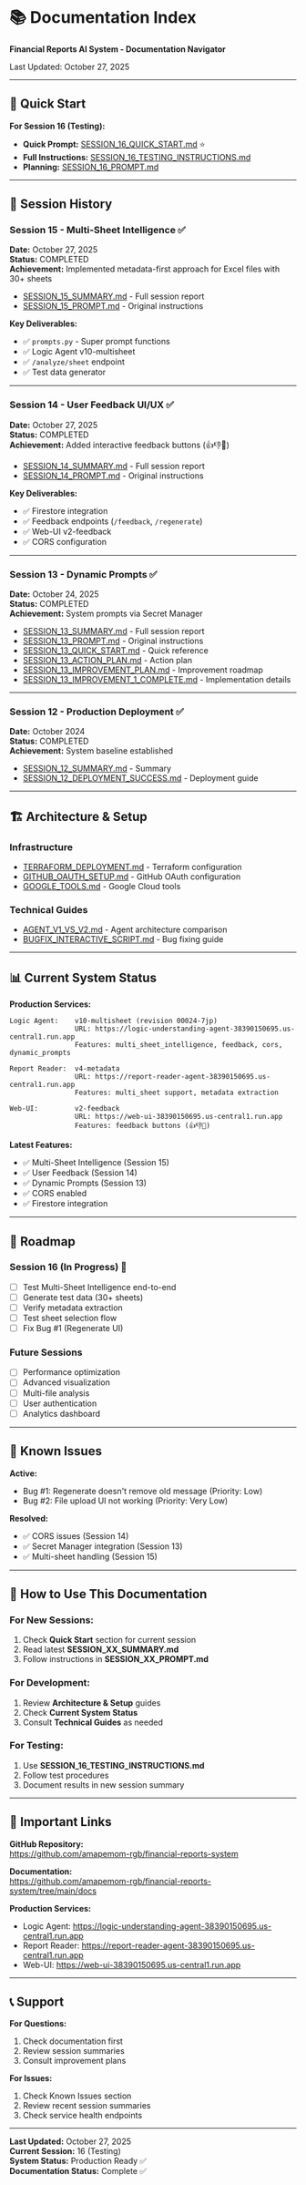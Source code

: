 # 📚 Documentation Index

**Financial Reports AI System - Documentation Navigator**

Last Updated: October 27, 2025

---

## 🚀 Quick Start

**For Session 16 (Testing):**
- **Quick Prompt:** [SESSION_16_QUICK_START.md](./SESSION_16_QUICK_START.md) ⭐
- **Full Instructions:** [SESSION_16_TESTING_INSTRUCTIONS.md](./SESSION_16_TESTING_INSTRUCTIONS.md)
- **Planning:** [SESSION_16_PROMPT.md](./SESSION_16_PROMPT.md)

---

## 📖 Session History

### Session 15 - Multi-Sheet Intelligence ✅
**Date:** October 27, 2025  
**Status:** COMPLETED  
**Achievement:** Implemented metadata-first approach for Excel files with 30+ sheets

- [SESSION_15_SUMMARY.md](./SESSION_15_SUMMARY.md) - Full session report
- [SESSION_15_PROMPT.md](./SESSION_15_PROMPT.md) - Original instructions

**Key Deliverables:**
- ✅ `prompts.py` - Super prompt functions
- ✅ Logic Agent v10-multisheet
- ✅ `/analyze/sheet` endpoint
- ✅ Test data generator

---

### Session 14 - User Feedback UI/UX ✅
**Date:** October 27, 2025  
**Status:** COMPLETED  
**Achievement:** Added interactive feedback buttons (👍👎🔄)

- [SESSION_14_SUMMARY.md](./SESSION_14_SUMMARY.md) - Full session report
- [SESSION_14_PROMPT.md](./SESSION_14_PROMPT.md) - Original instructions

**Key Deliverables:**
- ✅ Firestore integration
- ✅ Feedback endpoints (`/feedback`, `/regenerate`)
- ✅ Web-UI v2-feedback
- ✅ CORS configuration

---

### Session 13 - Dynamic Prompts ✅
**Date:** October 24, 2025  
**Status:** COMPLETED  
**Achievement:** System prompts via Secret Manager

- [SESSION_13_SUMMARY.md](./SESSION_13_SUMMARY.md) - Full session report
- [SESSION_13_PROMPT.md](./SESSION_13_PROMPT.md) - Original instructions
- [SESSION_13_QUICK_START.md](./SESSION_13_QUICK_START.md) - Quick reference
- [SESSION_13_ACTION_PLAN.md](./SESSION_13_ACTION_PLAN.md) - Action plan
- [SESSION_13_IMPROVEMENT_PLAN.md](./SESSION_13_IMPROVEMENT_PLAN.md) - Improvement roadmap
- [SESSION_13_IMPROVEMENT_1_COMPLETE.md](./SESSION_13_IMPROVEMENT_1_COMPLETE.md) - Implementation details

---

### Session 12 - Production Deployment ✅
**Date:** October 2024  
**Status:** COMPLETED  
**Achievement:** System baseline established

- [SESSION_12_SUMMARY.md](./SESSION_12_SUMMARY.md) - Summary
- [SESSION_12_DEPLOYMENT_SUCCESS.md](./SESSION_12_DEPLOYMENT_SUCCESS.md) - Deployment guide

---

## 🏗️ Architecture & Setup

### Infrastructure
- [TERRAFORM_DEPLOYMENT.md](./TERRAFORM_DEPLOYMENT.md) - Terraform configuration
- [GITHUB_OAUTH_SETUP.md](./GITHUB_OAUTH_SETUP.md) - GitHub OAuth configuration
- [GOOGLE_TOOLS.md](./GOOGLE_TOOLS.md) - Google Cloud tools

### Technical Guides
- [AGENT_V1_VS_V2.md](./AGENT_V1_VS_V2.md) - Agent architecture comparison
- [BUGFIX_INTERACTIVE_SCRIPT.md](./BUGFIX_INTERACTIVE_SCRIPT.md) - Bug fixing guide

---

## 📊 Current System Status

**Production Services:**
```
Logic Agent:    v10-multisheet (revision 00024-7jp)
                URL: https://logic-understanding-agent-38390150695.us-central1.run.app
                Features: multi_sheet_intelligence, feedback, cors, dynamic_prompts

Report Reader:  v4-metadata
                URL: https://report-reader-agent-38390150695.us-central1.run.app
                Features: multi_sheet support, metadata extraction

Web-UI:         v2-feedback
                URL: https://web-ui-38390150695.us-central1.run.app
                Features: feedback buttons (👍👎🔄)
```

**Latest Features:**
- ✅ Multi-Sheet Intelligence (Session 15)
- ✅ User Feedback (Session 14)
- ✅ Dynamic Prompts (Session 13)
- ✅ CORS enabled
- ✅ Firestore integration

---

## 🎯 Roadmap

### Session 16 (In Progress) 🔄
- [ ] Test Multi-Sheet Intelligence end-to-end
- [ ] Generate test data (30+ sheets)
- [ ] Verify metadata extraction
- [ ] Test sheet selection flow
- [ ] Fix Bug #1 (Regenerate UI)

### Future Sessions
- [ ] Performance optimization
- [ ] Advanced visualization
- [ ] Multi-file analysis
- [ ] User authentication
- [ ] Analytics dashboard

---

## 🐛 Known Issues

**Active:**
- Bug #1: Regenerate doesn't remove old message (Priority: Low)
- Bug #2: File upload UI not working (Priority: Very Low)

**Resolved:**
- ✅ CORS issues (Session 14)
- ✅ Secret Manager integration (Session 13)
- ✅ Multi-sheet handling (Session 15)

---

## 📝 How to Use This Documentation

### For New Sessions:
1. Check **Quick Start** section for current session
2. Read latest **SESSION_XX_SUMMARY.md**
3. Follow instructions in **SESSION_XX_PROMPT.md**

### For Development:
1. Review **Architecture & Setup** guides
2. Check **Current System Status**
3. Consult **Technical Guides** as needed

### For Testing:
1. Use **SESSION_16_TESTING_INSTRUCTIONS.md**
2. Follow test procedures
3. Document results in new session summary

---

## 🔗 Important Links

**GitHub Repository:**  
https://github.com/amapemom-rgb/financial-reports-system

**Documentation:**  
https://github.com/amapemom-rgb/financial-reports-system/tree/main/docs

**Production Services:**
- Logic Agent: https://logic-understanding-agent-38390150695.us-central1.run.app
- Report Reader: https://report-reader-agent-38390150695.us-central1.run.app
- Web-UI: https://web-ui-38390150695.us-central1.run.app

---

## 📞 Support

**For Questions:**
1. Check documentation first
2. Review session summaries
3. Consult improvement plans

**For Issues:**
1. Check Known Issues section
2. Review recent session summaries
3. Check service health endpoints

---

**Last Updated:** October 27, 2025  
**Current Session:** 16 (Testing)  
**System Status:** Production Ready ✅  
**Documentation Status:** Complete ✅
